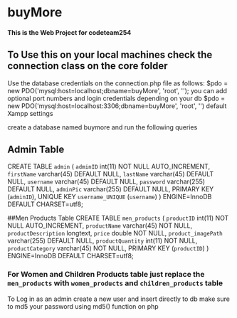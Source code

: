 # buyMore
#### This is the Web Project for codeteam254
## To Use this on your local machines check the connection class on the core folder
Use the database credentials on the connection.php file as follows:
$pdo = new PDO('mysql:host=localhost;dbname=buyMore', 'root', ''); you can add optional port numbers and login credentials depending on your db
$pdo = new PDO('mysql:host=localhost:3306;dbname=buyMore', 'root', '') default Xampp settings

create a database named buymore and run the following queries
## Admin Table
CREATE TABLE `admin` (
  `adminID` int(11) NOT NULL AUTO_INCREMENT,
  `firstName` varchar(45) DEFAULT NULL,
  `lastName` varchar(45) DEFAULT NULL,
  `username` varchar(45) DEFAULT NULL,
  `password` varchar(255) DEFAULT NULL,
  `adminPic` varchar(255) DEFAULT NULL,
  PRIMARY KEY (`adminID`),
  UNIQUE KEY `username_UNIQUE` (`username`)
) ENGINE=InnoDB DEFAULT CHARSET=utf8;

##Men Products Table
CREATE TABLE `men_products` (
  `productID` int(11) NOT NULL AUTO_INCREMENT,
  `productName` varchar(45) NOT NULL,
  `productDescription` longtext,
  `price` double NOT NULL,
  `product_imagePath` varchar(255) DEFAULT NULL,
  `productQuantity` int(11) NOT NULL,
  `productCategory` varchar(45) NOT NULL,
  PRIMARY KEY (`productID`)
) ENGINE=InnoDB DEFAULT CHARSET=utf8;

### For Women and Children Products table just replace the `men_products` with `women_products` and `children_products` table

To Log in as an admin create a new user and insert directly to db
make sure to md5 your password using md5() function on php


